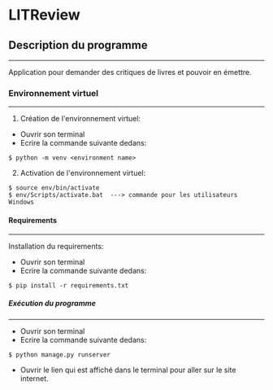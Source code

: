 # LITReview

## Description du programme
***
Application pour demander des critiques de livres et pouvoir en émettre. 

### Environnement virtuel	
***
1. Création de l'environnement virtuel:
* Ouvrir son terminal
* Ecrire la commande suivante dedans:
```
$ python -m venv <environment name>

```
2. Activation de l'environnement virtuel:
```
$ source env/bin/activate 
$ env/Scripts/activate.bat  ---> commande pour les utilisateurs Windows

```


#### Requirements
***
Installation du requirements:
* Ouvrir son terminal
* Ecrire la commande suivante dedans:
```
$ pip install -r requirements.txt

```


##### Exécution du programme
***
* Ouvrir son terminal
* Ecrire la commande suivante dedans:
```
$ python manage.py runserver

```
* Ouvrir le lien qui est affiché dans le terminal pour aller sur le site internet.